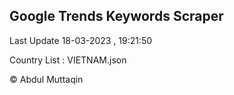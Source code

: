 

## Google Trends Keywords Scraper 
 
Last Update 18-03-2023 , 19:21:50

Country List :
VIETNAM.json



© Abdul Muttaqin 
